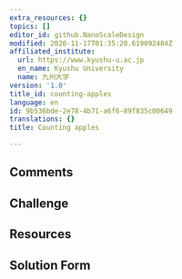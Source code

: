 ```yaml
---
extra_resources: {}
topics: []
editor_id: github.NanoScaleDesign
modified: 2020-11-17T01:35:20.619092484Z
affiliated_institute:
  url: https://www.kyushu-u.ac.jp
  en_name: Kyushu University
  name: 九州大学
version: '1.0'
title_id: counting-apples
language: en
id: 9b536bde-2e78-4b71-a6f6-89f835c00649
translations: {}
title: Counting apples

---
```


## Comments



## Challenge



## Resources



## Solution Form



